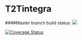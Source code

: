 # T2Tintegra
####Master branch build status: 
![](https://travis-ci.org/rpsaavedra/T2Tintegra.svg?branch=master)

[![Coverage Status](https://coveralls.io/repos/github/rpsaavedra/integrat2/badge.svg?branch=master)](https://coveralls.io/github/rpsaavedra/integrat2?branch=master)